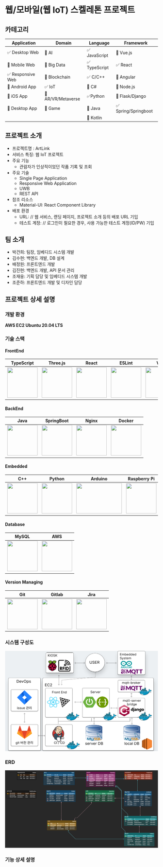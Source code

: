# 웹/모바일(웹 IoT) 스켈레톤 프로젝트

<!-- 필수 항목 -->

## 카테고리

| Application                       | Domain                                | Language                      | Framework                            |
| --------------------------------- | ------------------------------------- | ----------------------------- | ------------------------------------ |
| :white_check_mark: Desktop Web    | :black_square_button: AI              | :white_check_mark: JavaScript | :black_square_button: Vue.js         |
| :black_square_button: Mobile Web  | :black_square_button: Big Data        | :white_check_mark: TypeScript | :white_check_mark: React             |
| :white_check_mark: Responsive Web | :black_square_button: Blockchain      | :white_check_mark: C/C++      | :black_square_button: Angular        |
| :black_square_button: Android App | :white_check_mark: IoT                | :black_square_button: C#      | :black_square_button: Node.js        |
| :black_square_button: iOS App     | :black_square_button: AR/VR/Metaverse | :white_check_mark: ​Python    | :black_square_button: Flask/Django   |
| :black_square_button: Desktop App | :black_square_button: Game            | :black_square_button: Java    | :white_check_mark: Spring/Springboot |
|                                   |                                       | :black_square_button: Kotlin  |                                      |

<!-- 필수 항목 -->

## 프로젝트 소개

- 프로젝트명 : ArtLink
- 서비스 특징: 웹 IoT 프로젝트
- 주요 기능
  - 관람자가 인상적이었던 작품 기록 및 조회
- 주요 기술
  - Single Page Application
  - Responsive Web Application
  - UWB
  - REST API
- 참조 리소스
  - Material-UI: React Component Library
- 배포 환경
  - URL: // 웹 서비스, 랜딩 페이지, 프로젝트 소개 등의 배포 URL 기입
  - 테스트 계정: // 로그인이 필요한 경우, 사용 가능한 테스트 계정(ID/PW) 기입

<!-- 자유 양식 -->

## 팀 소개

- 박건희: 팀장, 임베디드 시스템 개발
- 김수현: 백엔드 개발, DB 설계
- 배정원: 프론트엔드 개발
- 김진현: 백엔드 개발, API 문서 관리
- 조재웅: 기획 담당 및 임베디드 시스템 개발
- 조준하: 프론트엔드 개발 및 디자인 담당

<!-- 자유 양식 -->

## 프로젝트 상세 설명

### 개발 환경

**AWS EC2 Ubuntu 20.04 LTS**

### 기술 스택

#### FrontEnd

|                                        TypeScript                                        |                                                                    Three.js                                                                     |                                        React                                        |                                             ESLint                                             |                               Vite                                |                                        React Router                                        |
| :--------------------------------------------------------------------------------------: | :---------------------------------------------------------------------------------------------------------------------------------------------: | :---------------------------------------------------------------------------------: | :--------------------------------------------------------------------------------------------: | :---------------------------------------------------------------: | :----------------------------------------------------------------------------------------: |
| <img src="https://icons.terrastruct.com/dev%2Ftypescript.svg" width="100" height="100"/> | <img src="https://raw.githubusercontent.com/mrdoob/three.js/38bf5f47a8c01a1d12d16a41b4097dc9ee31daad/files/icon.svg" width="100" height="100"/> | <img src="https://icons.terrastruct.com/dev%2Freact.svg" width="100" height="100"/> | <img src="https://www.vectorlogo.zone/logos/eslint/eslint-icon.svg" width="100" height="100"/> | <img src="https://vitejs.dev/logo.svg" width="100" height="100"/> | <img src="https://www.svgrepo.com/show/354262/react-router.svg" width="100" height="100"/> |

#### BackEnd

|                                        Java                                        |                                      SpringBoot                                      |                                        Nginx                                        |                                        Docker                                        |
| :--------------------------------------------------------------------------------: | :----------------------------------------------------------------------------------: | :-----------------------------------------------------------------------------------: | :----------------------------------------------------------------------------------: |
| <img src="https://icons.terrastruct.com/dev%2Fjava.svg" width="100" height="100"/> | <img src="https://spring.io/img/projects/spring-boot.svg" width="100" height="100"/> | <img src="https://icons.terrastruct.com/dev%2Fnginx.svg" width="100" height="100"/> | <img src="https://icons.terrastruct.com/dev%2Fdocker.svg" width="100" height="100"/> |

#### Embedded

|                                           C++                                           |                                        Python                                        |                                               Arduino                                                |                                         Raspberry Pi                                         |                                                   MQTT                                                    |
| :-------------------------------------------------------------------------------------: | :----------------------------------------------------------------------------------: | :--------------------------------------------------------------------------------------------------: | :------------------------------------------------------------------------------------------: | :-------------------------------------------------------------------------------------------------------: |
| <img src="https://icons.terrastruct.com/dev%2Fcplusplus.svg" width="100" height="100"/> | <img src="https://icons.terrastruct.com/dev%2Fpython.svg" width="100" height="100"/> | <img src="https://www.vectorlogo.zone/logos/arduino/arduino-official.svg" width="150" height="100"/> | <img src="https://static.cdnlogo.com/logos/r/62/raspberry-pi.svg" width="100" height="100"/> | <img src="https://hornerautomation.eu/wp-content/uploads/2021/11/mqtt-ver.png" width="110" height="100"/> |

#### Database

|                                        MySQL                                        |                                                          AWS                                                          |
| :---------------------------------------------------------------------------------: | :-------------------------------------------------------------------------------------------------------------------: |
| <img src="https://icons.terrastruct.com/dev%2Fmysql.svg" width="100" height="100"/> | <img src="https://icons.terrastruct.com/aws%2F_Group%20Icons%2FAWS-Cloud-alt_light-bg.svg" width="100" height="100"/> |

#### Version Managing

|                                        Git                                        |                                        Gitlab                                        |                                                      Jira                                                      |
| :-------------------------------------------------------------------------------: | :----------------------------------------------------------------------------------: | :------------------------------------------------------------------------------------------------------------: |
| <img src="https://icons.terrastruct.com/dev%2Fgit.svg" width="100" height="100"/> | <img src="https://icons.terrastruct.com/dev%2Fgitlab.svg" width="100" height="100"/> | <img src="https://www.vectorlogo.zone/logos/atlassian_jira/atlassian_jira-icon.svg" width="100" height="100"/> |

### 시스템 구성도
![system](./docs/system.png)
### ERD
![ERD](./docs/ERD.PNG)
### 기능 상세 설명
